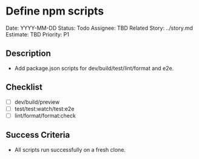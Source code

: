 # Define npm scripts

Date: YYYY-MM-DD
Status: Todo
Assignee: TBD
Related Story: ../story.md
Estimate: TBD
Priority: P1

## Description

- Add package.json scripts for dev/build/test/lint/format and e2e.

## Checklist

- [ ] dev/build/preview
- [ ] test/test:watch/test:e2e
- [ ] lint/format/format:check

## Success Criteria

- All scripts run successfully on a fresh clone.
